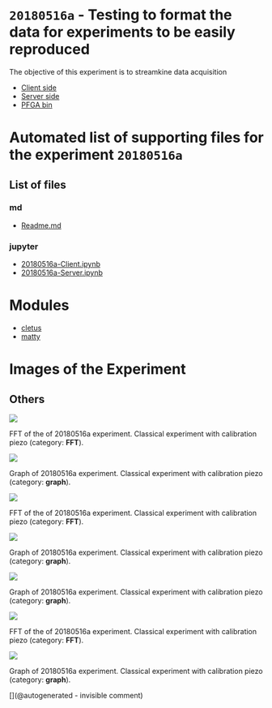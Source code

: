 # `20180516a` - Testing to format the data for experiments to be easily reproduced 

The objective of this experiment is to streamkine data acquisition


* [Client side](/matty/20180516a/20180516a-Client.ipynb)
* [Server side](/matty/20180516a/20180516a-Server.ipynb)
* [PFGA bin](/matty/prog_flash/v1/eMATTY_un0rick_20180510_RESETsurRPIonly4.bin)



# Automated list of supporting files for the __experiment `20180516a`__

## List of files

### md

* [Readme.md](/matty/20180516a/Readme.md)


### jupyter

* [20180516a-Client.ipynb](/matty/20180516a/20180516a-Client.ipynb)
* [20180516a-Server.ipynb](/matty/20180516a/20180516a-Server.ipynb)





# Modules

* [cletus](/retired/cletus/)
* [matty](/matty/)




# Images of the Experiment

## Others

![](/matty/20180516a/images/20180516a-2.jpg)

FFT of the of 20180516a experiment. Classical experiment with calibration piezo (category: __FFT__).

![](/matty/20180516a/images/20180516a-5.jpg)

Graph of 20180516a experiment. Classical experiment with calibration piezo (category: __graph__).

![](/matty/20180516a/images/20180516a-1.jpg)

FFT of the of 20180516a experiment. Classical experiment with calibration piezo (category: __FFT__).

![](/matty/20180516a/images/20180516a-0.jpg)

Graph of 20180516a experiment. Classical experiment with calibration piezo (category: __graph__).

![](/matty/20180516a/images/20180516a-6.jpg)

Graph of 20180516a experiment. Classical experiment with calibration piezo (category: __graph__).

![](/matty/20180516a/images/20180516a-3.jpg)

FFT of the of 20180516a experiment. Classical experiment with calibration piezo (category: __FFT__).

![](/matty/20180516a/images/20180516a-4.jpg)

Graph of 20180516a experiment. Classical experiment with calibration piezo (category: __graph__).










[](@autogenerated - invisible comment)
